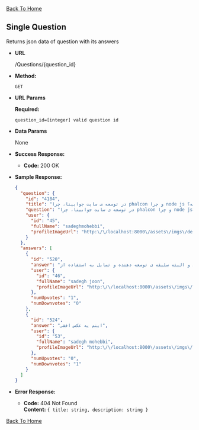 [Back To Home](/)

**Single Question**
----
  Returns json data of question with its answers

* **URL**

  /Questions/{question_id}

* **Method:**

  `GET`
  
* **URL Params**

  **Required:**
 
   `question_id=[integer] valid question id`

*  **Data Params**

   None

* **Success Response:**

  * **Code:** 200 OK

* **Sample Response:**

  ```json
  {
    "question": {
      "id": "4184",
      "title": "در توسعه ی سایت جوابینا، چرا phalcon و چرا node js نه؟",
      "question": "در توسعه ی سایت جوابینا، چرا phalcon و چرا node js نه؟",
      "user": {
        "id": "45",
        "fullName": "sadeghmohebbi",
        "profileImageUrl": "http:\/\/localhost:8000\/assets\/imgs\/defaults\/avatar.png"
      }
    },
    "answers": [
      {
        "id": "520",
        "answer": "سرعت بسیار بالای فالکون و البته سلیقه ی توسعه دهنده و تمایل به استفاده از php منجر شده",
        "user": {
          "id": "46",
          "fullName": "sadegh joon",
          "profileImageUrl": "http:\/\/localhost:8000\/assets\/imgs\/defaults\/avatar.png"
        },
        "numUpvotes": "1",
        "numDownvotes": "0"
      },
      {
        "id": "524",
        "answer": "اینم یه عکس افقی",
        "user": {
          "id": "53",
          "fullName": "sadegh mohebbi",
          "profileImageUrl": "http:\/\/localhost:8000\/assets\/imgs\/defaults\/avatar.png"
        },
        "numUpvotes": "0",
        "numDownvotes": "1"
      }
    ]
  }
  ```

* **Error Response:**

  * **Code:** 404 Not Found <br />
    **Content:** `{ title: string, description: string }`

[Back To Home](/)